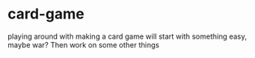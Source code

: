 # card-game
playing around with making a card game
will start with something easy, maybe war?
Then work on some other things
